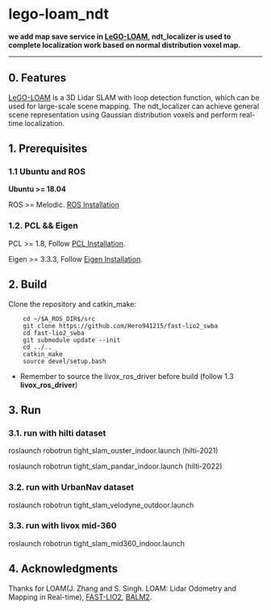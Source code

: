 # lego-loam_ndt
**we add map save service in [LeGO-LOAM](https://github.com/RobustFieldAutonomyLab/LeGO-LOAM), ndt_localizer is used to complete localization work based on normal distribution voxel map.**

** **

## 0. Features
[LeGO-LOAM](https://github.com/RobustFieldAutonomyLab/LeGO-LOAM) is a 3D Lidar SLAM with loop detection function, which can be used for large-scale scene mapping. The ndt_localizer can achieve general scene representation using Gaussian distribution voxels and perform real-time localization.

## 1. Prerequisites
### 1.1 **Ubuntu** and **ROS**
**Ubuntu >= 18.04**

ROS    >= Melodic. [ROS Installation](http://wiki.ros.org/ROS/Installation)

### 1.2. **PCL && Eigen**
PCL    >= 1.8,   Follow [PCL Installation](http://www.pointclouds.org/downloads/linux.html).

Eigen  >= 3.3.3, Follow [Eigen Installation](http://eigen.tuxfamily.org/index.php?title=Main_Page).

## 2. Build

Clone the repository and catkin_make:

```
    cd ~/$A_ROS_DIR$/src
    git clone https://github.com/Hero941215/fast-lio2_swba
    cd fast-lio2_swba
    git submodule update --init
    cd ../..
    catkin_make
    source devel/setup.bash
```
- Remember to source the livox_ros_driver before build (follow 1.3 **livox_ros_driver**)

## 3. Run
### 3.1. **run with hilti dataset**

roslaunch robotrun tight_slam_ouster_indoor.launch (hilti-2021)

roslaunch robotrun tight_slam_pandar_indoor.launch (hilti-2022)

### 3.2. **run with UrbanNav dataset**

roslaunch robotrun tight_slam_velodyne_outdoor.launch

### 3.3. **run with livox mid-360**

roslaunch robotrun tight_slam_mid360_indoor.launch

## 4. Acknowledgments

Thanks for LOAM(J. Zhang and S. Singh. LOAM: Lidar Odometry and Mapping in Real-time), [FAST-LIO2](https://github.com/hku-mars/FAST_LIO), [BALM2](https://github.com/hku-mars/BALM).
